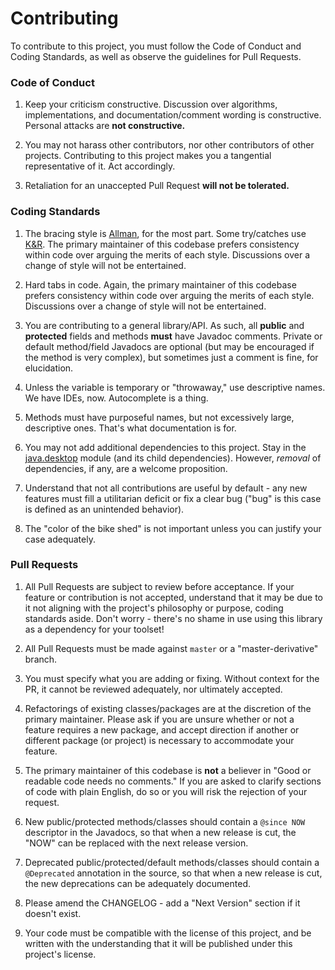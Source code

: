 # Contributing

To contribute to this project, you must follow the Code of Conduct and Coding Standards, as well as observe the guidelines for Pull Requests.

### Code of Conduct

1. Keep your criticism constructive. Discussion over algorithms, implementations, and documentation/comment wording is constructive. Personal attacks are **not constructive.**

2. You may not harass other contributors, nor other contributors of other projects. Contributing to this project makes you a tangential representative of it. Act accordingly. 

3. Retaliation for an unaccepted Pull Request **will not be tolerated.**


### Coding Standards

1. The bracing style is [Allman](https://en.wikipedia.org/wiki/Indentation_style#Allman_style), for the most part. Some try/catches use [K&R](https://en.wikipedia.org/wiki/Indentation_style#K&R_style). The primary maintainer of this codebase prefers consistency within code over arguing the merits of each style. Discussions over a change of style will not be entertained.

2. Hard tabs in code. Again, the primary maintainer of this codebase prefers consistency within code over arguing the merits of each style. Discussions over a change of style will not be entertained.

3. You are contributing to a general library/API. As such, all **public** and **protected** fields and methods **must** have Javadoc comments. Private or default method/field Javadocs are optional (but may be encouraged if the method is very complex), but sometimes just a comment is fine, for elucidation. 

4. Unless the variable is temporary or "throwaway," use descriptive names. We have IDEs, now. Autocomplete is a thing. 

5. Methods must have purposeful names, but not excessively large, descriptive ones. That's what documentation is for.

6. You may not add additional dependencies to this project. Stay in the [java.desktop](https://docs.oracle.com/en/java/javase/11/docs/api/java.desktop/module-summary.html) module (and its child dependencies). However, *removal* of dependencies, if any, are a welcome proposition.

7. Understand that not all contributions are useful by default - any new features must fill a utilitarian deficit or fix a clear bug ("bug" is this case is defined as an unintended behavior). 

8. The "color of the bike shed" is not important unless you can justify your case adequately.


### Pull Requests

1. All Pull Requests are subject to review before acceptance. If your feature or contribution is not accepted, understand that it may be due to it not aligning with the project's philosophy or purpose, coding standards aside. Don't worry - there's no shame in use using this library as a dependency for your toolset!

2. All Pull Requests must be made against `master` or a "master-derivative" branch.

3. You must specify what you are adding or fixing. Without context for the PR, it cannot be reviewed adequately, nor ultimately accepted.

4. Refactorings of existing classes/packages are at the discretion of the primary maintainer. Please ask if you are unsure whether or not a feature requires a new package, and accept direction if another or different package (or project) is necessary to accommodate your feature.

5. The primary maintainer of this codebase is **not** a believer in "Good or readable code needs no comments." If you are asked to clarify sections of code with plain English, do so or you will risk the rejection of your request.

6. New public/protected methods/classes should contain a `@since NOW` descriptor in the Javadocs, so that when a new release is cut, the "NOW" can be replaced with the next release version.   

7. Deprecated public/protected/default methods/classes should contain a `@Deprecated` annotation in the source, so that when a new release is cut, the new deprecations can be adequately documented.

8. Please amend the CHANGELOG - add a "Next Version" section if it doesn't exist.

9. Your code must be compatible with the license of this project, and be written with the understanding that it will be published under this project's license.  

